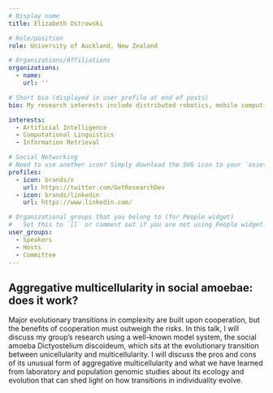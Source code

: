 ```yaml
---
# Display name
title: Elizabeth Ostrowski

# Role/position
role: University of Auckland, New Zealand

# Organizations/Affiliations
organizations:
  - name: 
    url: ''

# Short bio (displayed in user profile at end of posts)
bio: My research interests include distributed robotics, mobile computing and programmable matter.

interests:
  - Artificial Intelligence
  - Computational Linguistics
  - Information Retrieval

# Social Networking
# Need to use another icon? Simply download the SVG icon to your `assets/media/icons/` folder.
profiles:
  - icon: brands/x
    url: https://twitter.com/GetResearchDev
  - icon: brands/linkedin
    url: https://www.linkedin.com/

# Organizational groups that you belong to (for People widget)
#   Set this to `[]` or comment out if you are not using People widget.
user_groups:
  - Speakers
  - Hosts
  - Committee
---
```


<h2>Aggregative multicellularity in social amoebae: does it work?</h2>

Major evolutionary transitions in complexity are built upon cooperation, but the benefits of cooperation must outweigh the risks. In this talk, I will discuss my group’s research using a well-known model system, the social amoeba Dictyostelium discoideum, which sits at the evolutionary transition between unicellularity and multicellularity. I will discuss the pros and cons of its unusual form of aggregative multicellularity and what we have learned from laboratory and population genomic studies about its ecology and evolution that can shed light on how transitions in individuality evolve.
